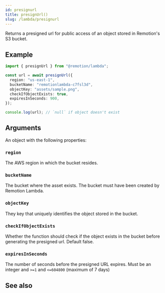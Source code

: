 ```yaml
---
id: presignurl
title: presignUrl()
slug: /lambda/presignurl
---
```


Returns a presigned url for public access of an object stored in Remotion's S3 bucket.

## Example

```ts twoslash
import { presignUrl } from "@remotion/lambda";

const url = await presignUrl({
  region: "us-east-1",
  bucketName: "remotionlambda-c7fsl3d",
  objectKey: "assets/sample.png",
  checkIfObjectExists: true,
  expiresInSeconds: 900,
});

console.log(url); // `null` if object doesn't exist
```

## Arguments

An object with the following properties:

### `region`

The AWS region in which the bucket resides.

### `bucketName`

The bucket where the asset exists. The bucket must have been created by Remotion Lambda.

### `objectKey`

They key that uniquely identifies the object stored in the bucket.

### `checkIfObjectExists`

Whether the function should check if the object exists in the bucket before generating the presigned url. Default false.

### `expiresInSeconds`

The number of seconds before the presigned URL expires.
Must be an integer and `>=1` and `<=604800` (maximum of 7 days)

## See also
